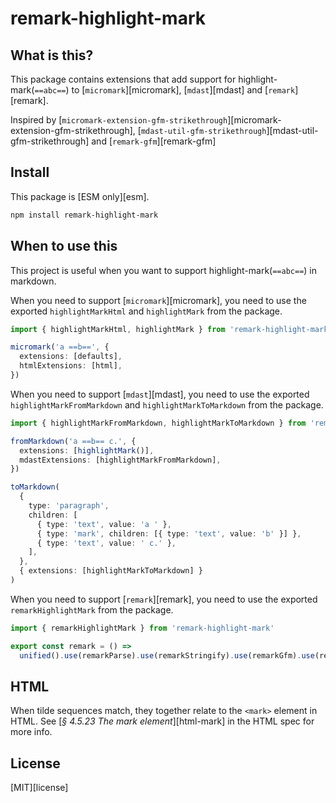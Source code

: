 # remark-highlight-mark

## What is this?

This package contains extensions that add support for highlight-mark(`==abc==`) to [`micromark`][micromark], [`mdast`][mdast] and [`remark`][remark].

Inspired by [`micromark-extension-gfm-strikethrough`][micromark-extension-gfm-strikethrough], [`mdast-util-gfm-strikethrough`][mdast-util-gfm-strikethrough] and [`remark-gfm`][remark-gfm]

## Install

This package is [ESM only][esm].

```sh
npm install remark-highlight-mark
```

## When to use this

This project is useful when you want to support highlight-mark(`==abc==`) in markdown.

When you need to support [`micromark`][micromark], you need to use the exported `highlightMarkHtml` and `highlightMark` from the package.

```ts
import { highlightMarkHtml, highlightMark } from 'remark-highlight-mark'

micromark('a ==b==', {
  extensions: [defaults],
  htmlExtensions: [html],
})
```

When you need to support [`mdast`][mdast], you need to use the exported `highlightMarkFromMarkdown` and `highlightMarkToMarkdown` from the package.

```ts
import { highlightMarkFromMarkdown, highlightMarkToMarkdown } from 'remark-highlight-mark'

fromMarkdown('a ==b== c.', {
  extensions: [highlightMark()],
  mdastExtensions: [highlightMarkFromMarkdown],
})

toMarkdown(
  {
    type: 'paragraph',
    children: [
      { type: 'text', value: 'a ' },
      { type: 'mark', children: [{ type: 'text', value: 'b' }] },
      { type: 'text', value: ' c.' },
    ],
  },
  { extensions: [highlightMarkToMarkdown] }
)
```

When you need to support [`remark`][remark], you need to use the exported `remarkHighlightMark`  from the package.

```ts
import { remarkHighlightMark } from 'remark-highlight-mark'

export const remark = () =>
  unified().use(remarkParse).use(remarkStringify).use(remarkGfm).use(remarkHighlightMark)

```

## HTML

When tilde sequences match, they together relate to the `<mark>` element in
HTML.
See [*§ 4.5.23 The mark element*][html-mark] in the HTML spec for more info.

## License

[MIT][license]